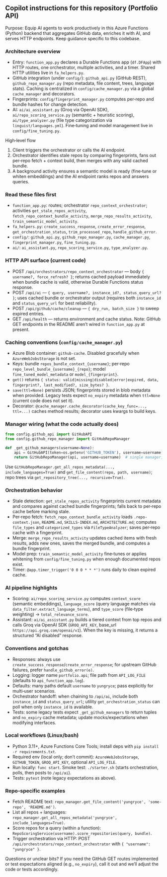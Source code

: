 ## Copilot instructions for this repository (Portfolio API)

Purpose: Equip AI agents to work productively in this Azure Functions (Python) backend that aggregates GitHub data, enriches it with AI, and serves HTTP endpoints. Keep guidance specific to this codebase.

### Architecture overview
- Entry: `function_app.py` declares a Durable Functions app (`df.DFApp`) with HTTP routes, one orchestrator, multiple activities, and a timer. Shared HTTP utilities live in `fa_helpers.py`.
- GitHub integration (under `config/`): `github_api.py` (GitHub REST), `github_repo_manager.py` (repo metadata, file content, trees, language stats). Caching is centralized in `config/cache_manager.py` via a global `cache_manager` and decorators.
- Fingerprints: `config/fingerprint_manager.py` computes per‑repo and bundle hashes for change detection.
- AI: `ai/ai_assistant.py` (Groq via OpenAI SDK), `ai/repo_scoring_service.py` (semantic + heuristic scoring), `ai/type_analyzer.py` (file type categorization via `linguist/languages.yml`). Fine‑tuning and model management live in `config/fine_tuning.py`.

High‑level flow
1) Client triggers the orchestrator or calls the AI endpoint.
2) Orchestrator identifies stale repos by comparing fingerprints, fans out per‑repo fetch + context build, then merges with any valid cached bundle.
3) A background activity ensures a semantic model is ready (fine‑tune or whiten embeddings) and the AI endpoint ranks repos and answers queries.

### Read these files first
- `function_app.py`: routes; orchestrator `repo_context_orchestrator`; activities `get_stale_repos_activity`, `fetch_repo_context_bundle_activity`, `merge_repo_results_activity`, `train_semantic_model_activity`.
- `fa_helpers.py`: `create_success_response`, `create_error_response`, `get_orchestration_status`, `trim_processed_repo`, `handle_github_error`.
- `config/`: `github_api.py`, `github_repo_manager.py`, `cache_manager.py`, `fingerprint_manager.py`, `fine_tuning.py`.
- `ai/`: `ai_assistant.py`, `repo_scoring_service.py`, `type_analyzer.py`.

### HTTP API surface (current code)
- POST `/api/orchestrators/repo_context_orchestrator` — body `{ username?, force_refresh? }`; returns cached payload immediately when bundle cache is valid, otherwise Durable Functions status response.
- POST `/api/ai` — `{ query, username?, instance_id?, status_query_url? }`; uses cached bundle or orchestrator output (requires both `instance_id` and `status_query_url` for best reliability).
- POST `/api/github/cache/cleanup` — `{ dry_run, batch_size }` to sweep expired entries.
- GET `/api/health` — returns environment and cache status.
Note: GitHub GET endpoints in the README aren’t wired in `function_app.py` at present.

### Caching conventions (`config/cache_manager.py`)
- Azure Blob container: `github-cache`. Disabled gracefully when `AzureWebJobsStorage` is not set.
- Keys: bundle `repos_bundle_context_{username}`; per‑repo `repo_level_bundle_{username}_{repo}`; model `fine_tuned_model_metadata` or `model_{fingerprint}`.
- `get()` returns `{ status: valid|missing|disabled|error|expired, data, fingerprint?, last_modified?, size_bytes? }`.
- `save(ttl=None)` persists JSON; fingerprints stored in blob metadata when provided. Legacy tests expect `no_expiry` metadata when `ttl=None` (current code does not set it).
- Decorator: `@cache_manager.cache_decorator(cache_key_func=..., ttl=...)` caches method results; decorator uses kwargs to build keys.

### Manager wiring (what the code actually does)
```py
from config.github_api import GitHubAPI
from config.github_repo_manager import GitHubRepoManager

def _get_github_managers(username=None):
    api = GitHubAPI(token=os.getenv('GITHUB_TOKEN'), username=username)
    return GitHubRepoManager(api, username=username)  # single manager, not a tuple
```
Use `GitHubRepoManager.get_all_repos_metadata(..., include_languages=True)` and `get_file_content(repo, path, username)`; repo trees via `get_repository_tree(..., recursive=True)`.

### Orchestration behavior
- Stale detection: `get_stale_repos_activity` fingerprints current metadata and compares against cached bundle fingerprints; falls back to per‑repo cache before marking stale.
- Per‑repo fetch: `fetch_repo_context_bundle_activity` loads `.repo-context.json`, `README.md`, `SKILLS-INDEX.md`, `ARCHITECTURE.md`; computes `file_types` and `categorized_types` via `FileTypeAnalyzer`; saves per‑repo cache with a fingerprint.
- Merge: `merge_repo_results_activity` updates cached items with fresh results, adds new ones, saves the merged bundle, and computes a bundle fingerprint.
- Model prep: `train_semantic_model_activity` fine‑tunes or applies whitening from `config/fine_tuning.py` when enough documented repos exist.
- Timer: `@app.timer_trigger('0 0 0 * * *')` runs daily to clean expired cache.

### AI pipeline highlights
- Scoring: `ai/repo_scoring_service.py` computes `context_score` (semantic embeddings), `language_score` (query language matches via `data_filter.extract_language_terms`), and `type_score` (file‑type weighting) → `total_relevance_score`.
- Assistant: `ai/ai_assistant.py` builds a tiered context from top repos and calls Groq via OpenAI SDK (`GROQ_API_KEY`, base_url `https://api.groq.com/openai/v1`). When the key is missing, it returns a structured “AI disabled” response.

### Conventions and gotchas
- Responses: always use `create_success_response`/`create_error_response`; for upstream GitHub failures, prefer `handle_github_error(e)`.
- Logging: logger name `portfolio.api`; file path from `API_LOG_FILE` (defaults to `api_function_app.log`).
- Defaults: many paths default `username` to `yungryce`; pass explicitly for multi‑user scenarios.
- Orchestrator handoff: when chaining to `/api/ai`, include both `instance_id` and `status_query_url`; utility `get_orchestration_status` can poll when only `instance_id` is available.
- Tests: some legacy tests expect `_get_github_managers` to return tuples and `no_expiry` cache metadata; update mocks/expectations when modifying interfaces.

### Local workflows (Linux/bash)
- Python 3.11+, Azure Functions Core Tools; install deps with `pip install -r requirements.txt`.
- Required env (local only; don’t commit): `AzureWebJobsStorage`, `GITHUB_TOKEN`, `GROQ_API_KEY`, optional `API_LOG_FILE`.
- Run locally: `func start`. Smoke test: `./starter.sh` (starts orchestration, polls, then posts to `/api/ai`).
- Tests: `pytest` (note legacy expectations as above).

### Repo‑specific examples
- Fetch README text: `repo_manager.get_file_content('yungryce', 'some-repo', 'README.md')`.
- List all repos + languages: `repo_manager.get_all_repos_metadata('yungryce', include_languages=True)`.
- Score repos for a query (within a function): `RepoScoringService(username).score_repositories(query, bundle)`.
- Trigger orchestration via HTTP: POST `/api/orchestrators/repo_context_orchestrator` with `{ "username": "yungryce" }`.

Questions or unclear bits? If you need the GitHub GET routes implemented or test expectations aligned (e.g., `no_expiry`), call it out and we’ll adjust the code or tests accordingly.


